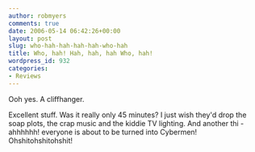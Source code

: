 ```yaml
---
author: robmyers
comments: true
date: 2006-05-14 06:42:26+00:00
layout: post
slug: who-hah-hah-hah-hah-who-hah
title: Who, hah! Hah, hah, hah Who, hah!
wordpress_id: 932
categories:
- Reviews
---
```


Ooh yes. A cliffhanger.  
  
Excellent stuff. Was it really only 45 minutes? I just wish they'd drop the soap plots, the crap music and the kiddie TV lighting. And another thi - ahhhhhh! everyone is about to be turned into Cybermen! Ohshitohshitohshit!  


